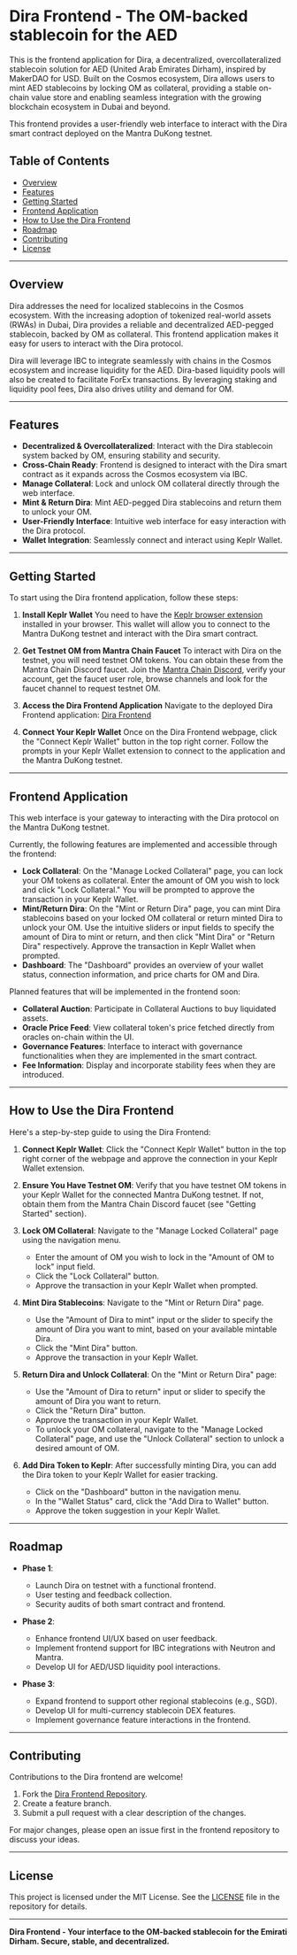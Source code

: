# Dira Frontend - The OM-backed stablecoin for the AED

This is the frontend application for Dira, a decentralized, overcollateralized stablecoin solution for AED (United Arab Emirates Dirham), inspired by MakerDAO for USD. Built on the Cosmos ecosystem, Dira allows users to mint AED stablecoins by locking OM as collateral, providing a stable on-chain value store and enabling seamless integration with the growing blockchain ecosystem in Dubai and beyond.

This frontend provides a user-friendly web interface to interact with the Dira smart contract deployed on the Mantra DuKong testnet.

## Table of Contents
- [Overview](#overview)
- [Features](#features)
- [Getting Started](#getting-started)
- [Frontend Application](#frontend-application)
- [How to Use the Dira Frontend](#how-to-use-the-dira-frontend)
- [Roadmap](#roadmap)
- [Contributing](#contributing)
- [License](#license)

---

## Overview

Dira addresses the need for localized stablecoins in the Cosmos ecosystem. With the increasing adoption of tokenized real-world assets (RWAs) in Dubai, Dira provides a reliable and decentralized AED-pegged stablecoin, backed by OM as collateral. This frontend application makes it easy for users to interact with the Dira protocol.

Dira will leverage IBC to integrate seamlessly with chains in the Cosmos ecosystem and increase liquidity for the AED. Dira-based liquidity pools will also be created to facilitate ForEx transactions. By leveraging staking and liquidity pool fees, Dira also drives utility and demand for OM.

---

## Features

- **Decentralized & Overcollateralized**: Interact with the Dira stablecoin system backed by OM, ensuring stability and security.
- **Cross-Chain Ready**: Frontend is designed to interact with the Dira smart contract as it expands across the Cosmos ecosystem via IBC.
- **Manage Collateral**: Lock and unlock OM collateral directly through the web interface.
- **Mint & Return Dira**: Mint AED-pegged Dira stablecoins and return them to unlock your OM.
- **User-Friendly Interface**: Intuitive web interface for easy interaction with the Dira protocol.
- **Wallet Integration**: Seamlessly connect and interact using Keplr Wallet.

---

## Getting Started

To start using the Dira frontend application, follow these steps:

1. **Install Keplr Wallet**
   You need to have the [Keplr browser extension](https://www.keplr.app/) installed in your browser. This wallet will allow you to connect to the Mantra DuKong testnet and interact with the Dira smart contract.

2. **Get Testnet OM from Mantra Chain Faucet**
   To interact with Dira on the testnet, you will need testnet OM tokens. You can obtain these from the Mantra Chain Discord faucet. Join the [Mantra Chain Discord](https://discord.gg/N72A9zkCRZ), verify your account, get the faucet user role, browse channels and look for the faucet channel to request testnet OM.

3. **Access the Dira Frontend Application**
   Navigate to the deployed Dira Frontend application: [Dira Frontend](https://dira-alpha.vercel.app/)

4. **Connect Your Keplr Wallet**
   Once on the Dira Frontend webpage, click the "Connect Keplr Wallet" button in the top right corner. Follow the prompts in your Keplr Wallet extension to connect to the application and the Mantra DuKong testnet.

---

## Frontend Application

This web interface is your gateway to interacting with the Dira protocol on the Mantra DuKong testnet.

Currently, the following features are implemented and accessible through the frontend:

- **Lock Collateral**:  On the "Manage Locked Collateral" page, you can lock your OM tokens as collateral. Enter the amount of OM you wish to lock and click "Lock Collateral." You will be prompted to approve the transaction in your Keplr Wallet.
- **Mint/Return Dira**: On the "Mint or Return Dira" page, you can mint Dira stablecoins based on your locked OM collateral or return minted Dira to unlock your OM. Use the intuitive sliders or input fields to specify the amount of Dira to mint or return, and then click "Mint Dira" or "Return Dira" respectively. Approve the transaction in Keplr Wallet when prompted.
- **Dashboard**: The "Dashboard" provides an overview of your wallet status, connection information, and price charts for OM and Dira.

Planned features that will be implemented in the frontend soon:

- **Collateral Auction**: Participate in Collateral Auctions to buy liquidated assets.
- **Oracle Price Feed**: View collateral token's price fetched directly from oracles on-chain within the UI.
- **Governance Features**: Interface to interact with governance functionalities when they are implemented in the smart contract.
- **Fee Information**: Display and incorporate stability fees when they are introduced.

---

## How to Use the Dira Frontend

Here's a step-by-step guide to using the Dira Frontend:

1. **Connect Keplr Wallet**:
   Click the "Connect Keplr Wallet" button in the top right corner of the webpage and approve the connection in your Keplr Wallet extension.

2. **Ensure You Have Testnet OM**:
   Verify that you have testnet OM tokens in your Keplr Wallet for the connected Mantra DuKong testnet. If not, obtain them from the Mantra Chain Discord faucet (see "Getting Started" section).

3. **Lock OM Collateral**:
   Navigate to the "Manage Locked Collateral" page using the navigation menu.
   - Enter the amount of OM you wish to lock in the "Amount of OM to lock" input field.
   - Click the "Lock Collateral" button.
   - Approve the transaction in your Keplr Wallet when prompted.

4. **Mint Dira Stablecoins**:
   Navigate to the "Mint or Return Dira" page.
   - Use the "Amount of Dira to mint" input or the slider to specify the amount of Dira you want to mint, based on your available mintable Dira.
   - Click the "Mint Dira" button.
   - Approve the transaction in your Keplr Wallet.

5. **Return Dira and Unlock Collateral**:
   On the "Mint or Return Dira" page:
   - Use the "Amount of Dira to return" input or slider to specify the amount of Dira you want to return.
   - Click the "Return Dira" button.
   - Approve the transaction in your Keplr Wallet.
   - To unlock your OM collateral, navigate to the "Manage Locked Collateral" page, and use the "Unlock Collateral" section to unlock a desired amount of OM.

6. **Add Dira Token to Keplr**:
   After successfully minting Dira, you can add the Dira token to your Keplr Wallet for easier tracking.
   - Click on the "Dashboard" button in the navigation menu.
   - In the "Wallet Status" card, click the "Add Dira to Wallet" button.
   - Approve the token suggestion in your Keplr Wallet.

---

## Roadmap

- **Phase 1**:
  - Launch Dira on testnet with a functional frontend.
  - User testing and feedback collection.
  - Security audits of both smart contract and frontend.

- **Phase 2**:
  - Enhance frontend UI/UX based on user feedback.
  - Implement frontend support for IBC integrations with Neutron and Mantra.
  - Develop UI for AED/USD liquidity pool interactions.

- **Phase 3**:
  - Expand frontend to support other regional stablecoins (e.g., SGD).
  - Develop UI for multi-currency stablecoin DEX features.
  - Implement governance feature interactions in the frontend.

---

## Contributing

Contributions to the Dira frontend are welcome!

1. Fork the [Dira Frontend Repository](https://github.com/NotRithik/dira-frontend).
2. Create a feature branch.
3. Submit a pull request with a clear description of the changes.

For major changes, please open an issue first in the frontend repository to discuss your ideas.

---

## License

This project is licensed under the MIT License. See the [LICENSE](LICENSE) file in the repository for details.

---

**Dira Frontend - Your interface to the OM-backed stablecoin for the Emirati Dirham. Secure, stable, and decentralized.**
